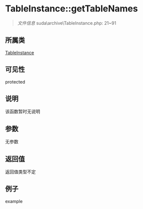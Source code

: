 # TableInstance::getTableNames

> *文件信息* suda\archive\TableInstance.php: 21~91
## 所属类 

[TableInstance](../TableInstance.md)

## 可见性

  protected  
## 说明

该函数暂时无说明

## 参数

无参数

## 返回值
返回值类型不定

## 例子

example